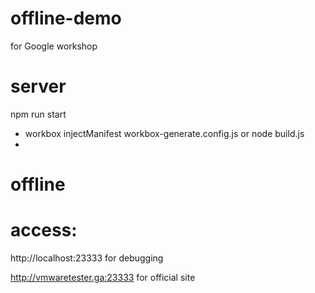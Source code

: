 # offline-demo

for Google workshop


# server


npm run start
- workbox injectManifest workbox-generate.config.js or node build.js
- 

# offline

# access:
http://localhost:23333 for debugging

http://vmwaretester.ga:23333 for official site